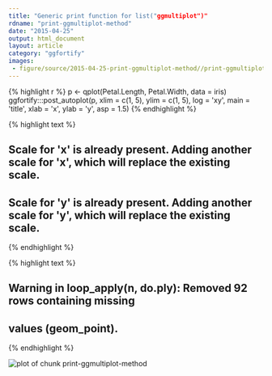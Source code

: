 ```yaml
---
title: "Generic print function for list("ggmultiplot")"
rdname: "print-ggmultiplot-method"
date: "2015-04-25"
output: html_document
layout: article
category: "ggfortify"
images:
 - figure/source/2015-04-25-print-ggmultiplot-method//print-ggmultiplot-method-1.png
---
```





{% highlight r %}
p <- qplot(Petal.Length, Petal.Width, data = iris)
ggfortify:::post_autoplot(p, xlim = c(1, 5), ylim = c(1, 5), log = 'xy', main = 'title',
                          xlab = 'x', ylab = 'y', asp = 1.5)
{% endhighlight %}



{% highlight text %}
## Scale for 'x' is already present. Adding another scale for 'x', which will replace the existing scale.
## Scale for 'y' is already present. Adding another scale for 'y', which will replace the existing scale.
{% endhighlight %}



{% highlight text %}
## Warning in loop_apply(n, do.ply): Removed 92 rows containing missing
## values (geom_point).
{% endhighlight %}

![plot of chunk print-ggmultiplot-method](/allYourFigureAreBelongToUs/figure/source/2015-04-25-print-ggmultiplot-method/print-ggmultiplot-method-1.png) 